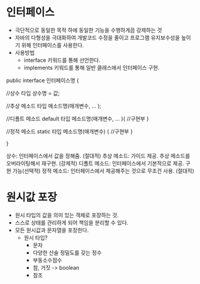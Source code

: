 # 인터페이스
- 극단적으로 동일한 목적 하에 동일한 기능을 수행하게끔 강제하는 것
- 자바의 다형성을 극대화하여 개발코드 수정을 줄이고 프로그램 유지보수성을 높이기 위해 인터페이스를 사용한다.
- 사용방법
  - interface 키워드를 통해 선언한다. 
  - implements 키워드를 통해 일반 클래스에서 인터페이스 구현.

public interface 인터페이스명 {

//상수
타입 상수명 = 값;

//추상 메소드
타입 메소드명(매개변수, ... );

//디폴트 메소드
default 타입 메소드명(매개변수, ... ){
    //구현부
    }

//정적 메소드
static 타입 메소드명(매개변수) {
    //구현부
    }

}

상수: 인터페이스에서 값을 정해줌. (절대적)
추상 메소드: 가이드 제공. 추상 메소드를 오버라이팅해서 재구현. (강제적)
디폴트 메소드: 인터페이스에서 기본적으로 제공. 구현 가능(선택적)
정적 메소드: 인터페이스에서 제공해주는 것으로 무조건 사용. (절대적)

# 원시값 포장
- 원시 타입의 값을 의미 있는 객체로 포장하는 것.
- 스스로 상태를 관리하게 되어 책임을 분리할 수 있다.
- 모든 원시값과 문자열을 포장한다.
  - 원시 타입?
    - 문자
    - 다양한 산술 정밀도를 갖는 정수
    - 부동소수점수
    - 참, 거짓 -> boolean
    - 참조
